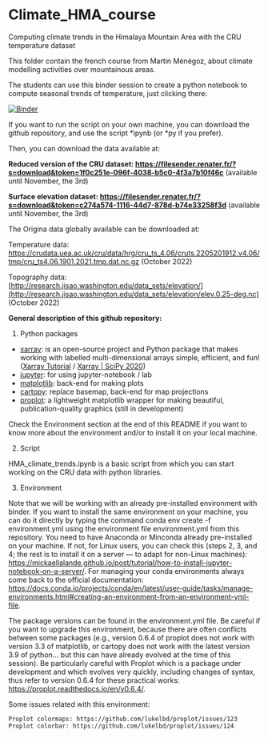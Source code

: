 <!-- #region -->
# Climate_HMA_course

Computing climate trends in the Himalaya Mountain Area with the CRU temperature dataset

This folder contain the french course from Martin Ménégoz, about climate modelling activities over mountainous areas.

The students can use this binder session to create a python notebook to compute seasonal trends of temperature, just clicking there:

[![Binder](https://mybinder.org/badge_logo.svg)](https://mybinder.org/v2/gh/mmenegoz/climate_HMA_course/HEAD)

If you want to run the script on your own machine, you can download the github repository, and use the script *ipynb (or *py if you prefer).

Then, you can download the data available at:

**Reduced version of the CRU dataset: https://filesender.renater.fr/?s=download&token=1f0c251e-096f-4038-b5c0-4f3a7b10f46c** (available until November, the 3rd)

**Surface elevation dataset: https://filesender.renater.fr/?s=download&token=c274a574-1116-44d7-878d-b74e33258f3d** (available until November, the 3rd)

The Origina data globally available can be downloaded at:

Temperature data: https://crudata.uea.ac.uk/cru/data/hrg/cru_ts_4.06/cruts.2205201912.v4.06/tmp/cru_ts4.06.1901.2021.tmp.dat.nc.gz (October 2022)

Topography data: [http://research.jisao.washington.edu/data_sets/elevation/](http://research.jisao.washington.edu/data_sets/elevation/elev.0.25-deg.nc) (October 2022)

**General description of this github repository:**

1. Python packages

- [xarray](http://xarray.pydata.org/en/stable/): is an open-source project and Python package that makes working with labelled multi-dimensional arrays simple, efficient, and fun! ([Xarray Tutorial](https://xarray-contrib.github.io/xarray-tutorial/) / [Xarray | SciPy 2020](https://www.youtube.com/watch?v=mecN-Ph_-78&list=PLYx7XA2nY5Gde-6QO98KUJ9iL_WW4rgYf&index=4))
- [jupyter](https://jupyter.org/): for using jupyter-notebook / lab
- [matplotlib](https://matplotlib.org/): back-end for making plots
- [cartopy](https://scitools.org.uk/cartopy/docs/latest/): replace basemap, back-end for map projections
- [proplot](https://proplot.readthedocs.io/en/stable/): a lightweight matplotlib wrapper for making beautiful, publication-quality graphics (still in development)

Check the Environment section at the end of this README if you want to know more about the environment and/or to install it on your local machine.

2. Script

HMA_climate_trends.ipynb is a basic script from which you can start working on the CRU data with python libraries.

3. Environment

Note that we will be working with an already pre-installed environment with binder. If you want to install the same environment on your machine, you can do it directly by typing the command conda env create -f environment.yml using the environment file environment.yml from this repository. You need to have Anaconda or Minconda already pre-installed on your machine. If not, for Linux users, you can check this (steps 2, 3, and 4; the rest is to install it on a server — to adapt for non-Linux machines): https://mickaellalande.github.io/post/tutorial/how-to-install-jupyter-notebook-on-a-server/. For managing your conda environments always come back to the official documentation: https://docs.conda.io/projects/conda/en/latest/user-guide/tasks/manage-environments.html#creating-an-environment-from-an-environment-yml-file.

The package versions can be found in the environment.yml file. Be careful if you want to upgrade this environment, because there are often conflicts between some packages (e.g., version 0.6.4 of proplot does not work with version 3.3 of matplotlib, or cartopy does not work with the latest version 3.9 of python... but this can have already evolved at the time of this session). Be particularly careful with Proplot which is a package under development and which evolves very quickly, including changes of syntax, thus refer to version 0.6.4 for these practical works: https://proplot.readthedocs.io/en/v0.6.4/.

Some issues related with this environment:

    Proplot colormaps: https://github.com/lukelbd/proplot/issues/123
    Proplot colorbar: https://github.com/lukelbd/proplot/issues/124
<!-- #endregion -->

